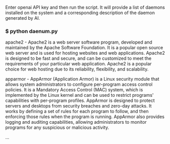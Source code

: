 Enter openai API key and then run the script. It will provide a list of daemons installed on the system and a corresponding description of the daemon generated by AI.

### $ python daenum.py

apache2 - Apache2 is a web server software program, developed and maintained by the Apache Software Foundation. It is a popular open source web server and is used for hosting websites and web applications. Apache2 is designed to be fast and secure, and can be customized to meet the requirements of your particular web application. Apache2 is a popular choice for web hosting due to its reliability, flexibility, and scalability.

apparmor - AppArmor (Application Armor) is a Linux security module that allows system administrators to configure per-program access control policies. It is a Mandatory Access Control (MAC) system, which is implemented by the Linux kernel and can be used to restrict programs' capabilities with per-program profiles. AppArmor is designed to protect servers and desktops from security breaches and zero-day attacks. It works by defining a set of rules for each program to follow, and then enforcing those rules when the program is running. AppArmor also provides logging and auditing capabilities, allowing administrators to monitor programs for any suspicious or malicious activity.

...  
